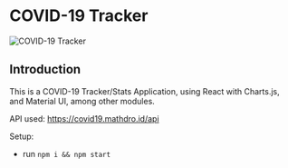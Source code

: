 # COVID-19 Tracker
![COVID-19 Tracker](https://i.ibb.co/X87BqVY/Screenshot-2020-04-13-at-10-14-58.png)

## Introduction
This is a COVID-19 Tracker/Stats Application, using React with Charts.js, and Material UI, among other modules. 

API used: https://covid19.mathdro.id/api

Setup:
- run ```npm i && npm start```
